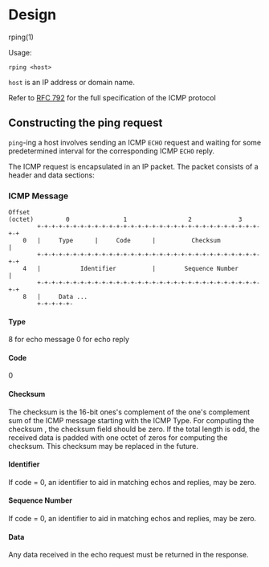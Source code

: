 # Design
rping(1)

Usage:
```
rping <host>
```

`host` is an IP address or domain name.

Refer to [RFC 792](https://datatracker.ietf.org/doc/html/rfc792) for the full specification of the ICMP protocol


## Constructing the ping request
`ping`-ing a host involves sending an ICMP `ECHO` request and waiting for some predetermined interval for the corresponding ICMP `ECHO` reply.

The ICMP request is encapsulated in an IP packet. The packet consists of a header and data sections:

### ICMP Message
```
Offset                
(octet)         0               1                 2             3
        +-+-+-+-+-+-+-+-+-+-+-+-+-+-+-+-+-+-+-+-+-+-+-+-+-+-+-+-+-+-+-+-+
    0   |     Type      |     Code      |          Checksum             |
        +-+-+-+-+-+-+-+-+-+-+-+-+-+-+-+-+-+-+-+-+-+-+-+-+-+-+-+-+-+-+-+-+
    4   |           Identifier          |        Sequence Number        |
        +-+-+-+-+-+-+-+-+-+-+-+-+-+-+-+-+-+-+-+-+-+-+-+-+-+-+-+-+-+-+-+-+
    8   |     Data ...
        +-+-+-+-+-
```

#### Type
8 for echo message
0 for echo reply

#### Code
0

#### Checksum
The checksum is the 16-bit ones's complement of the one's complement sum of the ICMP message starting with the ICMP Type.  For computing the checksum , the checksum field should be zero.  If the total length is odd, the received data is padded with one octet of zeros for computing the checksum.  This checksum may be replaced in the future.

#### Identifier
If code = 0, an identifier to aid in matching echos and replies, may be zero.

#### Sequence Number
If code = 0, an identifier to aid in matching echos and replies, may be zero.

#### Data
Any data received in the echo request must be returned in the response.
